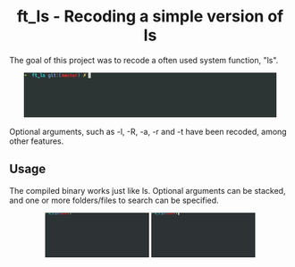 <h1 align="center">ft_ls - Recoding a simple version of ls</h1>
The goal of this project was to recode a often used system function, "ls".
<p align="center">
    <img width="" height="80" src="https://github.com/salahadawi/ft_ls/blob/master/images/ft_ls-simple.gif">
</p>

Optional arguments, such as -l, -R, -a, -r and -t have been recoded, among other features.

## Usage

The compiled binary works just like ls. Optional arguments can be stacked, and one or more folders/files to search can be specified.

<p align="center">
    <img width="" height="80" src="https://github.com/salahadawi/ft_ls/blob/master/images/ft_ls-libft.gif">
    <img width="" height="80" src="https://github.com/salahadawi/ft_ls/blob/master/images/ft_ls-recursive.gif">
</p>
